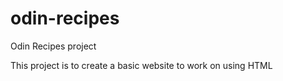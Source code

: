 # odin-recipes
Odin Recipes project

This project is to create a basic website to work on using HTML